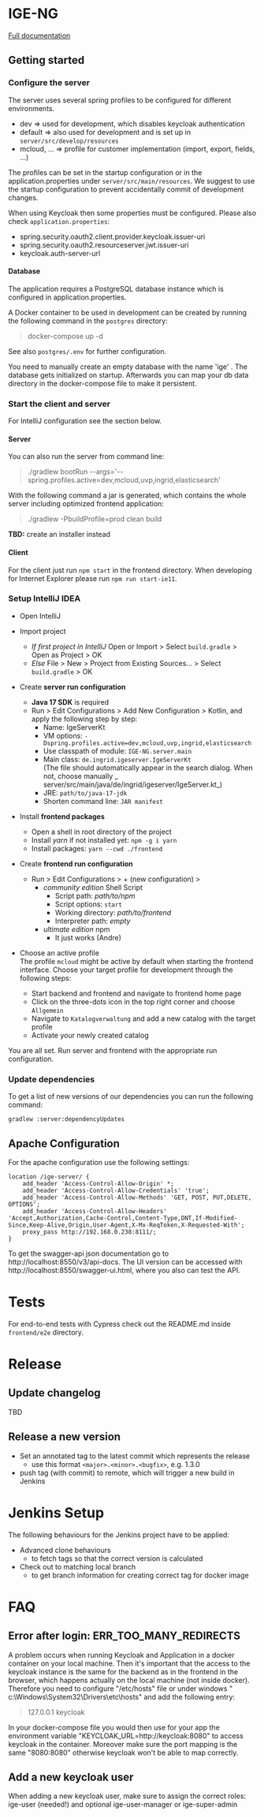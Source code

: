 # IGE-NG

[Full documentation](docs/index.adoc)

## Getting started

### Configure the server

The server uses several spring profiles to be configured for different environments.

- dev => used for development, which disables keycloak authentication
- default => also used for development and is set up in `server/src/develop/resources`
- mcloud, ... => profile for customer implementation (import, export, fields, ...)

The profiles can be set in the startup configuration or in the application.properties under `server/src/main/resources`.
We suggest to use the startup configuration to prevent accidentally commit of development changes.

When using Keycloak then some properties must be configured. Please also check `application.properties`:

- spring.security.oauth2.client.provider.keycloak.issuer-uri
- spring.security.oauth2.resourceserver.jwt.issuer-uri
- keycloak.auth-server-url

#### Database

The application requires a PostgreSQL database instance which is configured in application.properties.

A Docker container to be used in development can be created by running the following command in the `postgres`
directory:

> docker-compose up -d

See also `postgres/.env` for further configuration.

You need to manually create an empty database with the name 'ige' .
The database gets initialized on startup. Afterwards you can map your db data directory in the docker-compose file to
make it persistent.

### Start the client and server

For IntelliJ configuration see the section below.

#### Server

You can also run the server from command line:

> ./gradlew bootRun --args='--spring.profiles.active=dev,mcloud,uvp,ingrid,elasticsearch'

With the following command a jar is generated, which contains the whole server including
optimized frontend application:

> ./gradlew -PbuildProfile=prod clean build

**TBD:** create an installer instead

#### Client

For the client just run `npm start` in the frontend directory. When developing for Internet Explorer please
run `npm run start-ie11`.

### Setup IntelliJ IDEA

- Open IntelliJ
- Import project
  - _If first project in IntelliJ_ Open or Import > Select `build.gradle` > Open as Project > OK
  - _Else_ File > New > Project from Existing Sources... > Select `build.gradle` > OK
- Create **server run configuration**

  - **Java 17 SDK** is required
  - Run > Edit Configurations > Add New Configuration > Kotlin, and apply the following step by step:
    - Name: IgeServerKt
    - VM options: `-Dspring.profiles.active=dev,mcloud,uvp,ingrid,elasticsearch`
    - Use classpath of module: `IGE-NG.server.main`
    - Main class: `de.ingrid.igeserver.IgeServerKt`  
      (The file should automatically appear in the search dialog. When not, choose manually _
      server/src/main/java/de/ingrid/igeserver/IgeServer.kt_)
    - JRE: `path/to/java-17-jdk`
    - Shorten command line: `JAR manifest`

- Install **frontend packages**
  - Open a shell in root directory of the project
  - Install _yarn_ if not installed yet: `npm -g i yarn`
  - Install packages: `yarn --cwd ./frontend`
- Create **frontend run configuration**
  - Run > Edit Configurations > + (new configuration) >
    - _community edition_ Shell Script
      - Script path: _path/to/npm_
      - Script options: `start`
      - Working directory: _path/to/frontend_
      - Interpreter path: _empty_
    - _ultimate edition_ npm
      - It just works (Andre)
- Choose an active profile  
  The profile `mcloud` might be active by default when starting the frontend interface. Choose your target profile for
  development through the following steps:
  - Start backend and frontend and navigate to frontend home page
  - Click on the three-dots icon in the top right corner and choose `Allgemein`
  - Navigate to `Katalogverwaltung` and add a new catalog with the target profile
  - Activate your newly created catalog

You are all set. Run server and frontend with the appropriate run configuration.

### Update dependencies

To get a list of new versions of our dependencies you can run the following command:

```shell
gradlew :server:dependencyUpdates
```

## Apache Configuration

For the apache configuration use the following settings:

```
location /ige-server/ {
    add_header 'Access-Control-Allow-Origin' *;
    add_header 'Access-Control-Allow-Credentials' 'true';
    add_header 'Access-Control-Allow-Methods' 'GET, POST, PUT,DELETE, OPTIONS';
    add_header 'Access-Control-Allow-Headers' 'Accept,Authorization,Cache-Control,Content-Type,DNT,If-Modified-Since,Keep-Alive,Origin,User-Agent,X-Mx-ReqToken,X-Requested-With';
    proxy_pass http://192.168.0.238:8111/;
}
```

To get the swagger-api json documentation go to http://localhost:8550/v3/api-docs. The UI version can be accessed
with http://localhost:8550/swagger-ui.html, where you also can test the API.

# Tests

For end-to-end tests with Cypress check out the README.md inside `frontend/e2e` directory.

# Release

## Update changelog

TBD

## Release a new version

- Set an annotated tag to the latest commit which represents the release
  - use this format `<major>.<minor>.<bugfix>`, e.g. 1.3.0
- push tag (with commit) to remote, which will trigger a new build in Jenkins

# Jenkins Setup

The following behaviours for the Jenkins project have to be applied:

- Advanced clone behaviours
  - to fetch tags so that the correct version is calculated
- Check out to matching local branch
  - to get branch information for creating correct tag for docker image

# FAQ

## Error after login: ERR_TOO_MANY_REDIRECTS

A problem occurs when running Keycloak and Application in a docker container on your local machine. Then it's important
that the access to the keycloak instance is the same for the backend as in the frontend in the browser, which happens
actually on the local machine (not inside docker). Therefore you need to configure "/etc/hosts" file or under windows "
c:\Windows\System32\Drivers\etc\hosts" and add the following entry:

> 127.0.0.1 keycloak

In your docker-compose file you would then use for your app the environment variable "KEYCLOAK_URL=http://keycloak:8080"
to access keycloak in the container. Moreover make sure the port mapping is the same "8080:8080" otherwise keycloak
won't be able to map correctly.

## Add a new keycloak user

When adding a new keycloak user, make sure to assign the correct roles: ige-user (needed!) and optional ige-user-manager
or ige-super-admin
